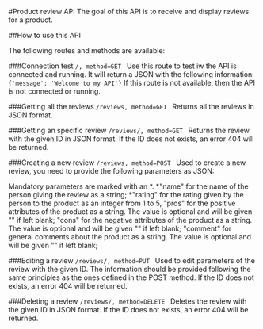 #Product review API
The goal of this API is to receive and display reviews for a product.


##How to use this API

The following routes and methods are available:

###Connection test
<code>/, method=GET </code>
Use this route to test iw the API is connected and running. It will return a JSON with the following information: 
<code>{'message': 'Welcome to my API'}</code>
If this route is not available, then the API is not connected or running.

###Getting all the reviews
<code>/reviews, method=GET </code>
Returns all the reviews in JSON format.

###Getting an specific review
<code>/reviews/<id>, method=GET </code>
Returns the review with the given ID in JSON format. If the ID does not exists, an error 404 will be returned.

###Creating a new review
<code>/reviews, method=POST </code>
Used to create a new review, you need to provide the following parameters as JSON:

Mandatory parameters are marked with an *.
*"name" for the name of the person giving the review as a string;
*"rating" for the rating given by the person to the product as an integer from 1 to 5,
"pros" for the positive attributes of the product as a string. The value is optional and will be given "" if left blank;
"cons" for the negative attributes of the product as a string. The value is optional and will be given "" if left blank;
"comment" for general comments about the product as a string. The value is optional and will be given "" if left blank;

###Editing a review
<code>/reviews/<id>, method=PUT </code>
Used to edit parameters of the review with the given ID. The information should be provided following the same principles as the ones defined in the POST method. If the ID does not exists, an error 404 will be returned.

###Deleting a review
<code>/reviews/<id>, method=DELETE </code>
Deletes the review with the given ID in JSON format. If the ID does not exists, an error 404 will be returned.